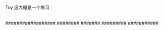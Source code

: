 Toy  这大概是一个练习
####
##
####
#####
######
######
##################
########
#######
#########
###########
#####
#####
##
###
#####
#####
##
###
##
##
####
###
##
##
##

